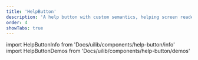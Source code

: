 ```yaml
---
title: 'HelpButton'
description: 'A help button with custom semantics, helping screen readers determine the meaning of that button'
order: 4
showTabs: true
---
```


import HelpButtonInfo from 'Docs/uilib/components/help-button/info'
import HelpButtonDemos from 'Docs/uilib/components/help-button/demos'

<HelpButtonInfo />
<HelpButtonDemos />
